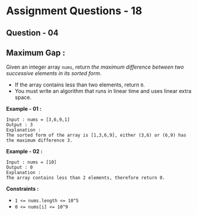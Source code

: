 # **Assignment Questions - 18**
## **Question - 04** 
## **Maximum Gap :**

Given an integer array `nums`, return *the maximum difference between two successive elements in its sorted form*.
- If the array contains less than two elements, return `0`.
- You must write an algorithm that runs in linear time and uses linear extra space.

**Example - 01 :**
```
Input : nums = [3,6,9,1]
Output : 3
Explanation : 
The sorted form of the array is [1,3,6,9], either (3,6) or (6,9) has the maximum difference 3.
```

**Example - 02 :**
```
Input : nums = [10]
Output : 0
Explanation : 
The array contains less than 2 elements, therefore return 0.
```

**Constraints :**
- `1 <= nums.length <= 10^5`
- `0 <= nums[i] <= 10^9`